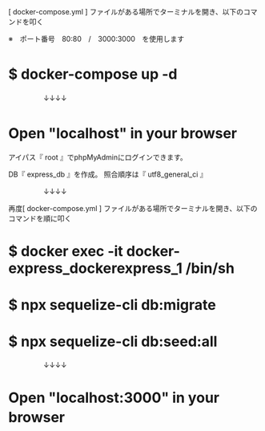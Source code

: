 [ docker-compose.yml ] ファイルがある場所でターミナルを開き、以下のコマンドを叩く　　

※　ポート番号　80:80　/　3000:3000　を使用します
# $ docker-compose up -d　

　　　　　↓↓↓↓
     
# Open "localhost" in your browser　
アイパス『 root 』でphpMyAdminにログインできます。

DB『 express_db 』を作成。
照合順序は『 utf8_general_ci 』　　

　　　　　↓↓↓↓　　
     
再度[ docker-compose.yml ] ファイルがある場所でターミナルを開き、以下のコマンドを順に叩く

# $ docker exec -it docker-express_dockerexpress_1 /bin/sh
# $ npx sequelize-cli db:migrate
# $ npx sequelize-cli db:seed:all

　　　　　↓↓↓↓
# Open "localhost:3000" in your browser　
